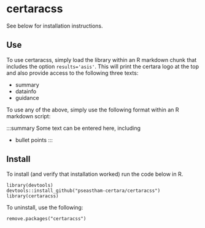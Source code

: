 # certaracss

See below for installation instructions.

## Use

To use certaracss, simply load the library within an R markdown chunk that includes the option `results='asis'`. 
This will print the certara logo at the top and also provide access to the following three texts:

- summary
- datainfo
- guidance

To use any of the above, simply use the following format within an R markdown script:

:::summary
Some text can be entered here, including
- bullet points
:::

## Install

To install (and verify that installation worked) run the code below in R.

```
library(devtools)
devtools::install_github("pseastham-certara/certaracss")
library(certaracss)
```

To uninstall, use the following:

```
remove.packages("certaracss")
```
